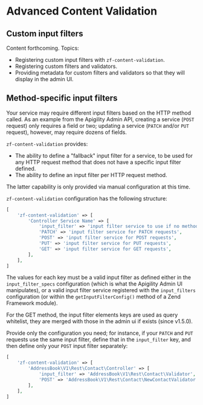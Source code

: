 Advanced Content Validation
===========================

Custom input filters
--------------------

Content forthcoming. Topics:

- Registering custom input filters with `zf-content-validation`.
- Registering custom filters and validators.
- Providing metadata for custom filters and validators so that they will display in the admin UI.

Method-specific input filters
-----------------------------

Your service may require different input filters based on the HTTP method called. As an example from
the Apigility Admin API, creating a service (`POST` request) only requires a field or two; updating
a service (`PATCH` and/or `PUT` request), however, may require dozens of fields.

`zf-content-validation` provides:

- The ability to define a "fallback" input filter for a service, to be used for any HTTP request
  method that does not have a specific input filter defined.
- The ability to define an input filter per HTTP request method.

The latter capability is only provided via manual configuration at this time.

`zf-content-validation` configuration has the following structure:

```php
[
    'zf-content-validation' => [
        'Controller Service Name' => [
            'input_filter' => 'input filter service to use if no method specific filter available',
            'PATCH' => 'input filter service for PATCH requests',
            'POST' => 'input filter service for POST requests',
            'PUT' => 'input filter service for PUT requests',
            'GET' => 'input filter service for GET requests',
        ],
    ],
]
```

The values for each key must be a valid input filter as defined either in the `input_filter_specs`
configuration (which is what the Apigility Admin UI manipulates), or a valid input filter service
registered with the `input_filters` configuration (or within the `getInputFilterConfig()` method of
a Zend Framework module).

For the GET method, the input filter elements keys are used as query whitelist, they are merged with those in the admin ui if exists (since v1.5.0).

Provide only the configuration you need; for instance, if your `PATCH` and `PUT` requests use the
same input filter, define that in the `input_filter` key, and then define only your `POST` input
filter separately:

```php
[
    'zf-content-validation' => [
        'AddressBook\V1\Rest\Contact\Controller' => [
            'input_filter' => 'AddressBook\V1\Rest\Contact\Validator',
            'POST' => 'AddressBook\V1\Rest\Contact\NewContactValidator',
        ],
    ],
]
```
